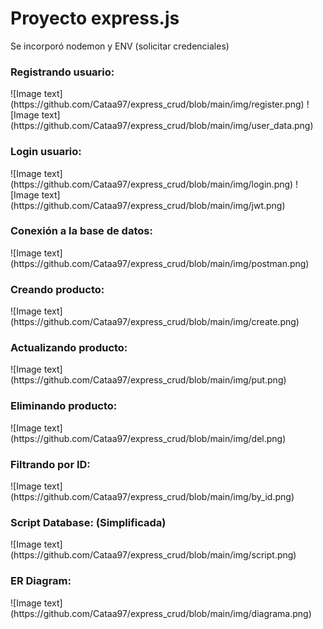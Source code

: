 <h1>Proyecto express.js</h1>
<p>Se incorporó nodemon y ENV (solicitar credenciales)</p>

<h3>Registrando usuario: </h3>
![Image text](https://github.com/Cataa97/express_crud/blob/main/img/register.png)
![Image text](https://github.com/Cataa97/express_crud/blob/main/img/user_data.png)

<h3>Login usuario:</h3>
![Image text](https://github.com/Cataa97/express_crud/blob/main/img/login.png)
![Image text](https://github.com/Cataa97/express_crud/blob/main/img/jwt.png)


<h3>Conexión a la base de datos: </h3>
![Image text](https://github.com/Cataa97/express_crud/blob/main/img/postman.png)

<h3>Creando producto:</h3> 
![Image text](https://github.com/Cataa97/express_crud/blob/main/img/create.png)

<h3>Actualizando producto:</h3> 
![Image text](https://github.com/Cataa97/express_crud/blob/main/img/put.png)

<h3>Eliminando producto:</h3>
![Image text](https://github.com/Cataa97/express_crud/blob/main/img/del.png)

<h3>Filtrando por ID:</h3>
![Image text](https://github.com/Cataa97/express_crud/blob/main/img/by_id.png)

<h3>Script Database:  (Simplificada)</h3>
![Image text](https://github.com/Cataa97/express_crud/blob/main/img/script.png)

<h3>ER Diagram: </h3>
![Image text](https://github.com/Cataa97/express_crud/blob/main/img/diagrama.png)

